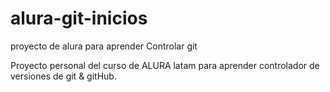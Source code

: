 # alura-git-inicios
proyecto de alura para aprender Controlar git

Proyecto personal del curso de ALURA latam para aprender controlador de versiones de git & gitHub.
